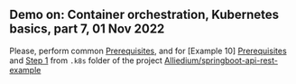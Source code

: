 ## Demo on: Container orchestration, Kubernetes basics, part 7, 01 Nov 2022

Please, perform common [Prerequisites](https://github.com/Alliedium/springboot-api-rest-example/tree/master/.k8s#prerequisites), 
and for [Example 10] [Prerequisites](https://github.com/Alliedium/springboot-api-rest-example/tree/master/.k8s/10-zalando-postgres-ha-operator#prerequisites)
and [Step 1](https://github.com/Alliedium/springboot-api-rest-example/tree/master/.k8s/10-zalando-postgres-ha-operator#1-install-postgres-operator-via-helm-chart)
from ```.k8s``` folder of the project 
[Alliedium/springboot-api-rest-example](https://github.com/Alliedium/springboot-api-rest-example/) 

